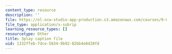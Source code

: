 ```yaml
---
content_type: resource
description: ''
file: https://ol-ocw-studio-app-production.s3.amazonaws.com/courses/9-00sc-introduction-to-psychology-fall-2011/1332ffeb7dce58349b9282bb4e8420fd_SjjGiqf96rI.vtt
file_type: application/x-subrip
learning_resource_types: []
resourcetype: Other
title: 3play caption file
uid: 1332ffeb-7dce-5834-9b92-82bb4e8420fd
---
```

